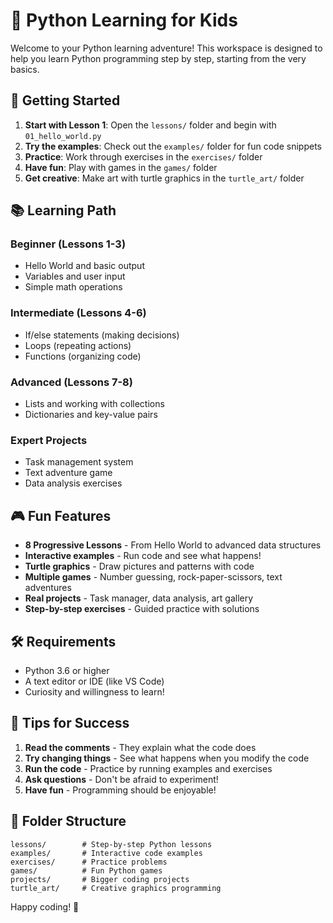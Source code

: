 # 🐍 Python Learning for Kids

Welcome to your Python learning adventure! This workspace is designed to help you learn Python programming step by step, starting from the very basics.

## 🚀 Getting Started

1. **Start with Lesson 1**: Open the `lessons/` folder and begin with `01_hello_world.py`
2. **Try the examples**: Check out the `examples/` folder for fun code snippets
3. **Practice**: Work through exercises in the `exercises/` folder
4. **Have fun**: Play with games in the `games/` folder
5. **Get creative**: Make art with turtle graphics in the `turtle_art/` folder

## 📚 Learning Path

### Beginner (Lessons 1-3)
- Hello World and basic output
- Variables and user input
- Simple math operations

### Intermediate (Lessons 4-6)
- If/else statements (making decisions)
- Loops (repeating actions)
- Functions (organizing code)

### Advanced (Lessons 7-8)
- Lists and working with collections
- Dictionaries and key-value pairs

### Expert Projects
- Task management system
- Text adventure game
- Data analysis exercises

## 🎮 Fun Features

- **8 Progressive Lessons** - From Hello World to advanced data structures
- **Interactive examples** - Run code and see what happens!
- **Turtle graphics** - Draw pictures and patterns with code
- **Multiple games** - Number guessing, rock-paper-scissors, text adventures
- **Real projects** - Task manager, data analysis, art gallery
- **Step-by-step exercises** - Guided practice with solutions

## 🛠️ Requirements

- Python 3.6 or higher
- A text editor or IDE (like VS Code)
- Curiosity and willingness to learn!

## 🎯 Tips for Success

1. **Read the comments** - They explain what the code does
2. **Try changing things** - See what happens when you modify the code
3. **Run the code** - Practice by running examples and exercises
4. **Ask questions** - Don't be afraid to experiment!
5. **Have fun** - Programming should be enjoyable!

## 📁 Folder Structure

```
lessons/        # Step-by-step Python lessons
examples/       # Interactive code examples  
exercises/      # Practice problems
games/          # Fun Python games
projects/       # Bigger coding projects
turtle_art/     # Creative graphics programming
```

Happy coding! 🎉